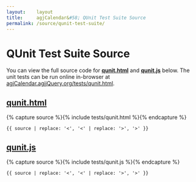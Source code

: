 ```yaml
---
layout:    layout
title:     agjCalendar&#58; QUnit Test Suite Source
permalink: /source/qunit-test-suite/
---
```


# QUnit Test Suite Source

You can view the full source code for [**qunit.html**](https://github.com/andrewgjohnson/agjCalendar/blob/tests/qunit.html) and [**qunit.js**](https://github.com/andrewgjohnson/agjCalendar/blob/tests/qunit.js) below. The unit tests can be run online in-browser at [agjCalendar.agjjQuery.org/tests/qunit.html](https://agjCalendar.agjjQuery.org/tests/qunit.html).

## [qunit.html](https://github.com/andrewgjohnson/agjCalendar/blob/master/tests/qunit.html)

{% capture source %}{% include tests/qunit.html %}{% endcapture %}
<pre><code class="language-html">{{ source | replace: '<', '&lt;' | replace: '>', '&gt;' }}</code></pre>

## [qunit.js](https://github.com/andrewgjohnson/agjCalendar/blob/master/tests/qunit.js)

{% capture source %}{% include tests/qunit.js %}{% endcapture %}
<pre><code class="language-javascript">{{ source | replace: '<', '&lt;' | replace: '>', '&gt;' }}</code></pre>
